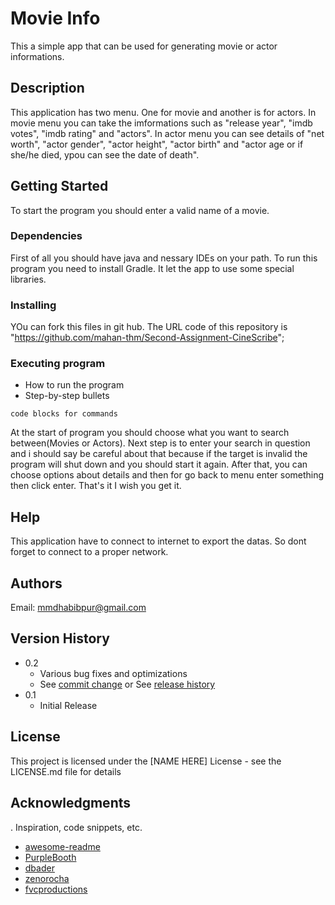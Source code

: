 # Movie Info

This a simple app that can be used for generating movie or actor informations.

## Description
This application has two menu. One for movie and another is for actors.
In movie menu you can take the imformations such as "release year", "imdb votes", "imdb rating" and "actors".
In actor menu you can see details of "net worth", "actor gender", "actor height", "actor birth" and "actor age or if she/he died, ypou can see the date of death".

## Getting Started
To start the program you should enter a valid name of a movie.

### Dependencies
First of all you should have java and nessary IDEs on your path.
To run this program you need to install Gradle. It let the app to use some special libraries.

### Installing
YOu can fork this files in git hub.
The URL code of this repository is  "https://github.com/mahan-thm/Second-Assignment-CineScribe";


### Executing program

* How to run the program
* Step-by-step bullets
```
code blocks for commands
```
At the start of program you should choose what you want to search between(Movies or Actors).
Next step is to enter your search in question and i should say be careful about that because 
if the target is invalid the program will shut down and you should start it again.
After that, you can choose options about details and then for go back to menu enter something
then click enter.
That's it I wish you get it.


## Help
This application have to connect to internet to export the datas. So dont forget to connect to a proper network.

## Authors
Email: mmdhabibpur@gmail.com

## Version History

* 0.2
  * Various bug fixes and optimizations
  * See [commit change]() or See [release history]()
* 0.1
  * Initial Release

## License

This project is licensed under the [NAME HERE] License - see the LICENSE.md file for details

## Acknowledgments
.
Inspiration, code snippets, etc.
* [awesome-readme](https://github.com/matiassingers/awesome-readme)
* [PurpleBooth](https://gist.github.com/PurpleBooth/109311bb0361f32d87a2)
* [dbader](https://github.com/dbader/readme-template)
* [zenorocha](https://gist.github.com/zenorocha/4526327)
* [fvcproductions](https://gist.github.com/fvcproductions/1bfc2d4aecb01a834b46)